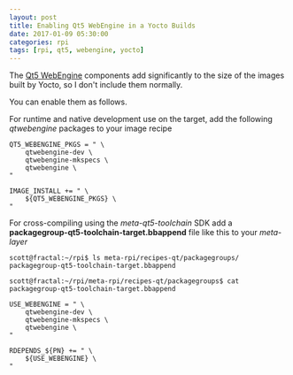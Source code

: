 ```yaml
---
layout: post
title: Enabling Qt5 WebEngine in a Yocto Builds 
date: 2017-01-09 05:30:00
categories: rpi
tags: [rpi, qt5, webengine, yocto]
---
```


The [Qt5 WebEngine][qt5-webengine] components add significantly to the size of the images built by Yocto, so I don't include them normally.  

You can enable them as follows.

For runtime and native development use on the target, add the following *qtwebengine* packages to your image recipe 

    QT5_WEBENGINE_PKGS = " \
        qtwebengine-dev \
        qtwebengine-mkspecs \
        qtwebengine \
    "

    IMAGE_INSTALL += " \
        ${QT5_WEBENGINE_PKGS} \
    "

For cross-compiling using the *meta-qt5-toolchain* SDK add a **packagegroup-qt5-toolchain-target.bbappend** file like this to your *meta-layer*

    scott@fractal:~/rpi$ ls meta-rpi/recipes-qt/packagegroups/
    packagegroup-qt5-toolchain-target.bbappend

    scott@fractal:~/rpi/meta-rpi/recipes-qt/packagegroups$ cat packagegroup-qt5-toolchain-target.bbappend

    USE_WEBENGINE = " \
        qtwebengine-dev \
        qtwebengine-mkspecs \
        qtwebengine \
    "

    RDEPENDS_${PN} += " \
        ${USE_WEBENGINE} \
    " 


[qt5-webengine]: http://doc.qt.io/qt-5/qtwebengine-index.html
